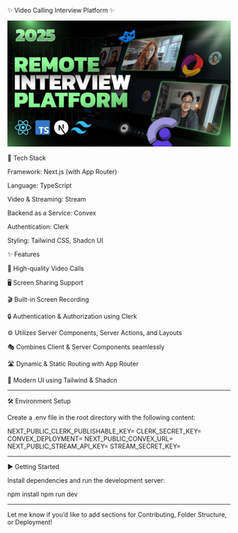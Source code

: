 ✨ Video Calling Interview Platform ✨

<p align="center">
  <img src="/public/screenshot-for-readme.png" alt="Demo Screenshot" />
</p>🚀 Tech Stack

Framework: Next.js (with App Router)

Language: TypeScript

Video & Streaming: Stream

Backend as a Service: Convex

Authentication: Clerk

Styling: Tailwind CSS, Shadcn UI


✨ Features

🎥 High-quality Video Calls

🖥️ Screen Sharing Support

🎬 Built-in Screen Recording

🔒 Authentication & Authorization using Clerk

⚙️ Utilizes Server Components, Server Actions, and Layouts

🎭 Combines Client & Server Components seamlessly

🛣️ Dynamic & Static Routing with App Router

💅 Modern UI using Tailwind & Shadcn



---

🛠️ Environment Setup

Create a .env file in the root directory with the following content:

NEXT_PUBLIC_CLERK_PUBLISHABLE_KEY=
CLERK_SECRET_KEY=
CONVEX_DEPLOYMENT=
NEXT_PUBLIC_CONVEX_URL=
NEXT_PUBLIC_STREAM_API_KEY=
STREAM_SECRET_KEY=


---

▶️ Getting Started

Install dependencies and run the development server:

npm install
npm run dev


---

Let me know if you’d like to add sections for Contributing, Folder Structure, or Deployment!

